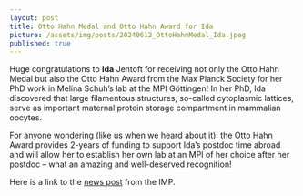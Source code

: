 ```yaml
---
layout: post
title: Otto Hahn Medal and Otto Hahn Award for Ida
picture: /assets/img/posts/20240612_OttoHahnMedal_Ida.jpeg
published: true
---
```

Huge congratulations to **Ida** Jentoft for receiving not only the Otto Hahn Medal but also the Otto Hahn Award from the Max Planck Society for her PhD work in Melina Schuh’s lab at the MPI Göttingen! In her PhD, Ida discovered that large filamentous structures, so-called cytoplasmic lattices, serve as important maternal protein storage compartment in mammalian oocytes.

For anyone wondering (like us when we heard about it): the Otto Hahn Award provides 2-years of funding to support Ida’s postdoc time abroad and will allow her to establish her own lab at an MPI of her choice after her postdoc – what an amazing and well-deserved recognition!

Here is a link to the [news post](https://www.imp.ac.at/news/article/otto-hahn-medal-and-award-for-ida-jentoft) from the IMP.
